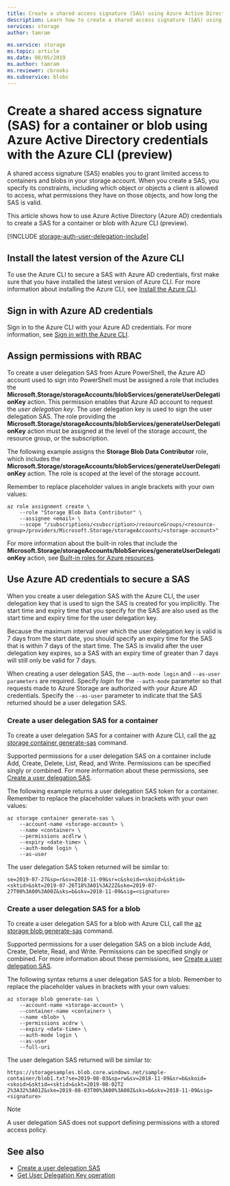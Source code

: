 ```yaml
---
title: Create a shared access signature (SAS) using Azure Active Directory credentials with the Azure CLI (preview) - Azure Storage
description: Learn how to create a shared access signature (SAS) using Azure Active Directory credentials in Azure Storage using the Azure CLI.
services: storage
author: tamram

ms.service: storage
ms.topic: article
ms.date: 08/05/2019
ms.author: tamram
ms.reviewer: cbrooks
ms.subservice: blobs
---
```


# Create a shared access signature (SAS) for a container or blob using Azure Active Directory credentials with the Azure CLI (preview)

A shared access signature (SAS) enables you to grant limited access to containers and blobs in your storage account. When you create a SAS, you specify its constraints, including which object or objects a client is allowed to access, what permissions they have on those objects, and how long the SAS is valid. 

This article shows how to use Azure Active Directory (Azure AD) credentials to create a SAS for a container or blob with Azure CLI (preview).

[!INCLUDE [storage-auth-user-delegation-include](../../../includes/storage-auth-user-delegation-include.md)]

## Install the latest version of the Azure CLI

To use the Azure CLI to secure a SAS with Azure AD credentials, first make sure that you have installed the latest version of Azure CLI. For more information about installing the Azure CLI, see [Install the Azure CLI](/cli/azure/install-azure-cli).

## Sign in with Azure AD credentials

Sign in to the Azure CLI with your Azure AD credentials. For more information, see [Sign in with the Azure CLI](/cli/azure/authenticate-azure-cli).

## Assign permissions with RBAC

To create a user delegation SAS from Azure PowerShell, the Azure AD account used to sign into PowerShell must be assigned a role that includes the **Microsoft.Storage/storageAccounts/blobServices/generateUserDelegationKey** action. This permission enables that Azure AD account to request the *user delegation key*. The user delegation key is used to sign the user delegation SAS. The role providing the **Microsoft.Storage/storageAccounts/blobServices/generateUserDelegationKey** action must be assigned at the level of the storage account, the resource group, or the subscription.

The following example assigns the **Storage Blob Data Contributor** role, which includes the **Microsoft.Storage/storageAccounts/blobServices/generateUserDelegationKey** action. The role is scoped at the level of the storage account.

Remember to replace placeholder values in angle brackets with your own values:

```azurecli-interactive
az role assignment create \
    --role "Storage Blob Data Contributor" \
    --assignee <email> \
    --scope "/subscriptions/<subscription>/resourceGroups/<resource-group>/providers/Microsoft.Storage/storageAccounts/<storage-account>"
```

For more information about the built-in roles that include the **Microsoft.Storage/storageAccounts/blobServices/generateUserDelegationKey** action, see [Built-in roles for Azure resources](/role-based-access-control/built-in-roles).

## Use Azure AD credentials to secure a SAS

When you create a user delegation SAS with the Azure CLI, the user delegation key that is used to sign the SAS is created for you implicitly. The start time and expiry time that you specify for the SAS are also used as the start time and expiry time for the user delegation key.

Because the maximum interval over which the user delegation key is valid is 7 days from the start date, you should specify an expiry time for the SAS that is within 7 days of the start time. The SAS is invalid after the user delegation key expires, so a SAS with an expiry time of greater than 7 days will still only be valid for 7 days.

When creating a user delegation SAS, the `--auth-mode login` and `--as-user parameters` are required. Specify *login* for the `--auth-mode` parameter so that requests made to Azure Storage are authorized with your Azure AD credentials. Specify the `--as-user` parameter to indicate that the SAS returned should be a user delegation SAS.

### Create a user delegation SAS for a container

To create a user delegation SAS for a container with Azure CLI, call the [az storage container generate-sas](/cli/azure/storage/container#az-storage-container-generate-sas) command.

Supported permissions for a user delegation SAS on a container include Add, Create, Delete, List, Read, and Write. Permissions can be specified singly or combined. For more information about these permissions, see [Create a user delegation SAS](/rest/api/storageservices/create-a-user-delegation-sas).

The following example returns a user delegation SAS token for a container. Remember to replace the placeholder values in brackets with your own values:

```azurecli-interactive
az storage container generate-sas \
    --account-name <storage-account> \
    --name <container> \
    --permissions acdlrw \
    --expiry <date-time> \
    --auth-mode login \
    --as-user
```

The user delegation SAS token returned will be similar to:

```
se=2019-07-27&sp=r&sv=2018-11-09&sr=c&skoid=<skoid>&sktid=<sktid>&skt=2019-07-26T18%3A01%3A22Z&ske=2019-07-27T00%3A00%3A00Z&sks=b&skv=2018-11-09&sig=<signature>
```

### Create a user delegation SAS for a blob

To create a user delegation SAS for a blob with Azure CLI, call the [az storage blob generate-sas](/cli/azure/storage/blob#az-storage-blob-generate-sas) command.

Supported permissions for a user delegation SAS on a blob include Add, Create, Delete, Read, and Write. Permissions can be specified singly or combined. For more information about these permissions, see [Create a user delegation SAS](/rest/api/storageservices/create-a-user-delegation-sas).

The following syntax returns a user delegation SAS for a blob. Remember to replace the placeholder values in brackets with your own values:

```azurecli-interactive
az storage blob generate-sas \
    --account-name <storage-account> \
    --container-name <container> \
    --name <blob> \
    --permissions acdrw \
    --expiry <date-time> \
    --auth-mode login \
    --as-user
    --full-uri
```

The user delegation SAS returned will be similar to:

```
https://storagesamples.blob.core.windows.net/sample-container/blob1.txt?se=2019-08-03&sp=rw&sv=2018-11-09&sr=b&skoid=<skoid>&sktid=<sktid>&skt=2019-08-02T2
2%3A32%3A01Z&ske=2019-08-03T00%3A00%3A00Z&sks=b&skv=2018-11-09&sig=<signature>
```

> [!NOTE]
> A user delegation SAS does not support defining permissions with a stored access policy.

## See also

- [Create a user delegation SAS](/rest/api/storageservices/create-a-user-delegation-sas)
- [Get User Delegation Key operation](/rest/api/storageservices/get-user-delegation-key)
